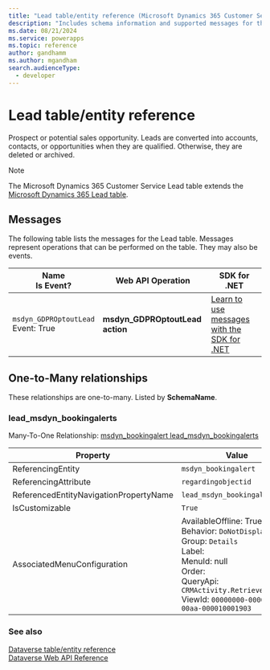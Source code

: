 ```yaml
---
title: "Lead table/entity reference (Microsoft Dynamics 365 Customer Service)"
description: "Includes schema information and supported messages for the Lead table/entity with Microsoft Dynamics 365 Customer Service."
ms.date: 08/21/2024
ms.service: powerapps
ms.topic: reference
author: gandhamm
ms.author: mgandham
search.audienceType: 
  - developer
---
```


# Lead table/entity reference

Prospect or potential sales opportunity. Leads are converted into accounts, contacts, or opportunities when they are qualified. Otherwise, they are deleted or archived.

> [!NOTE]
> The Microsoft Dynamics 365 Customer Service Lead table extends the [Microsoft Dynamics 365 Lead table](/dynamics365/developer/entities//lead).


## Messages

The following table lists the messages for the Lead table.
Messages represent operations that can be performed on the table. They may also be events.

| Name <br />Is Event? |Web API Operation |SDK for .NET |
| ---- | ----- |----- |
| `msdyn_GDPROptoutLead`<br />Event: True |**msdyn_GDPROptoutLead action** |[Learn to use messages with the SDK for .NET](/power-apps/developer/data-platform/org-service/use-messages)|



## One-to-Many relationships

These relationships are one-to-many. Listed by **SchemaName**.

### <a name="BKMK_lead_msdyn_bookingalerts"></a> lead_msdyn_bookingalerts

Many-To-One Relationship: [msdyn_bookingalert lead_msdyn_bookingalerts](msdyn_bookingalert.md#BKMK_lead_msdyn_bookingalerts)

|Property|Value|
|---|---|
|ReferencingEntity|`msdyn_bookingalert`|
|ReferencingAttribute|`regardingobjectid`|
|ReferencedEntityNavigationPropertyName|`lead_msdyn_bookingalerts`|
|IsCustomizable|`True`|
|AssociatedMenuConfiguration|AvailableOffline: True<br />Behavior: `DoNotDisplay`<br />Group: `Details`<br />Label: <br />MenuId: null<br />Order: <br />QueryApi: `CRMActivity.RetrieveByParty`<br />ViewId: `00000000-0000-0000-00aa-000010001903`|



### See also

[Dataverse table/entity reference](../about-entity-reference.md)  
[Dataverse Web API Reference](/power-apps/developer/data-platform/webapi/reference/about)   

